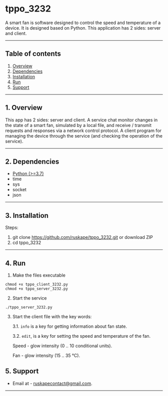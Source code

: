 # tppo_3232
A smart fan is software designed to control the speed and temperature of a device. It is designed based on Python. This application has 2 sides: server and client.

---

## Table of contents

1.  [ Overview ](#overview)
2.  [ Dependencies ](#dependencies)
3.  [ Installation ](#installation)
4.  [ Run ](#run)
5.  [ Support ](#support)


---

<a name="overview"></a>
## 1. Overview

This app has 2 sides: server and client. 
A service chat monitor changes in the state of a smart fan, simulated by a local file, and receive / transmit requests and responses via a network control protocol.
A client program for managing the device through the service (and checking the operation of the service).

---

<a name="dependencies"></a>
## 2. Dependencies

- [Python (>=3.7)](https://www.python.org/)
- time
- sys
- socket
- json

---

<a name="installation"></a>
## 3. Installation

Steps:

1. git clone https://github.com/ruskape/tppo_3232.git or download ZIP
2. cd tppo_3232

---

<a name="run"></a>
## 4. Run
1. Make the files executable
```
chmod +x tppo_client_3232.py
chmod +x tppo_server_3232.py
```
2. Start the service
```
./tppo_server_3232.py
```
3. Start the client file with the  key words:

    3.1. ```info``` is a key for getting information about fan state.
    
    3.2. ```edit```, is a key for setting the speed and temperature of the fan. 
      
      Speed - glow intensity (0 .. 10 conditional units). 
      
      Fan - glow intensity (15 .. 35 °C). 


<a name="support"></a>
## 5. Support

- Email at - ruskapecontact@gmail.com.

---

